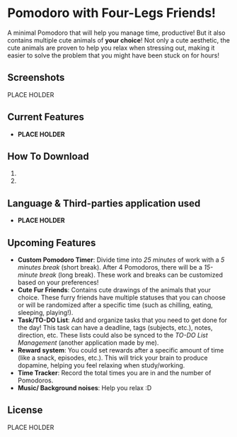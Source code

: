 # Pomodoro with Four-Legs Friends!
A minimal Pomodoro that will help you manage time, productive! But it also contains multiple cute animals of **your choice**! Not only a cute aesthetic, the cute animals are proven to help you relax when stressing out, making it easier to solve the problem that you might have been stuck on for hours! 

## Screenshots
PLACE HOLDER

## Current Features
- **PLACE HOLDER**

## How To Download
1. 
2. 

## Language & Third-parties application used
- **PLACE HOLDER**

## Upcoming Features
- **Custom Pomodoro Timer**: Divide time into *25 minutes* of work with a *5 minutes break* (short break). After 4 Pomodoros, there will be a *15-minute break* (long break). These work and breaks can be customized based on your preferences!
- **Cute Fur Friends**: Contains cute drawings of the animals that your choice. These furry friends have multiple statuses that you can choose or will be randomized after a specific time (such as chilling, eating, sleeping, playing!). 
- **Task/TO-DO List**: Add and organize tasks that you need to get done for the day! This task can have a deadline, tags (subjects, etc.), notes, direction, etc. These lists could also be synced to the *TO-DO List Management* (another application made by me).
- **Reward system**: You could set rewards after a specific amount of time (like a snack, episodes, etc.). This will trick your brain to produce dopamine, helping you feel relaxing when study/working. 
- **Time Tracker**: Record the total times you are in and the number of Pomodoros.
- **Music/ Background noises**: Help you relax :D

## License
PLACE HOLDER
